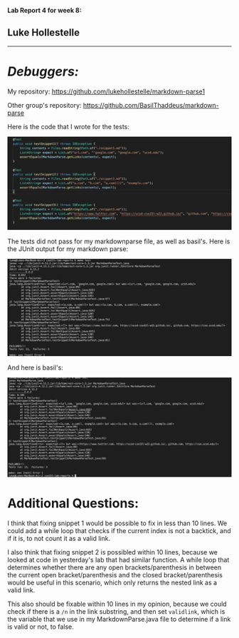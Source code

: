 **Lab Report 4 for week 8:**
## Luke Hollestelle

---
# *Debuggers:*

My repository: https://github.com/lukehollestelle/markdown-parse1

Other group's repository: https://github.com/BasilThaddeus/markdown-parse

Here is the code that I wrote for the tests:

![image](code.png)

The tests did not pass for my markdownparse file, as well as basil's.  Here is the JUnit output for my markdown parse:

![image](myfail.png)

And here is basil's:

![image](herfail.png)

# Additional Questions:

I think that fixing snippet 1 would be possible to fix in less than 10 lines.  We could add a while loop that checks if the current index is not a backtick, and if it is, to not count it as a valid link.

I also think that fixing snippet 2 is possibled within 10 lines, because we looked at code in yesterday's lab that had similar function.  A while loop that determines whether there are any open brackets/parenthesis in between the current open bracket/parenthesis and the closed bracket/parenthesis would be useful in this scenario, which only returns the nested link as a valid link.

This also should be fixable within 10 lines in my opinion, because we could check if there is a `/n` in the link substring, and then set `validlink`, which is the variable that we use in my MarkdownParse.java file to determine if a link is valid or not, to false.